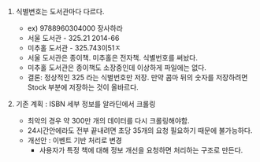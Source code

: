 1. 식별변호는 도서관마다 다르다.
   * ex) 9788960304000  장사하라
   * 서울 도서관 - 325.21 2014-66
   * 미추홀 도서관 - 325.743이51ㅈ
   * 서울 도서관은 종이책. 미추홀은 전자책. 식별번호를 써놨다.
   * 미추홀 도서관은 종이책도 소장중인데 이상하게 파일에는 없다.
   * 결론: 정상적인 325 라는 식별번호만 저장.
   만약 콤마 뒤의 숫자를 저장하려면 Stock 부분에 저장하는 것이 올바르다.

2. 기존 계획 : ISBN 세부 정보를 알라딘에서 크롤링
   * 최악의 경우 약 300만 개의 데이터를 다시 크롤링해야함.
   * 24시간안에라도 전부 끝내려면 초당 35개의 요청 필요하기 때문에 불가능하다.
   * 개선안 : 이벤트 기반 처리로 변경
     * 사용자가 특정 책에 대해 정보 개선을 요청하면 처리하는 구조로 만든다.
